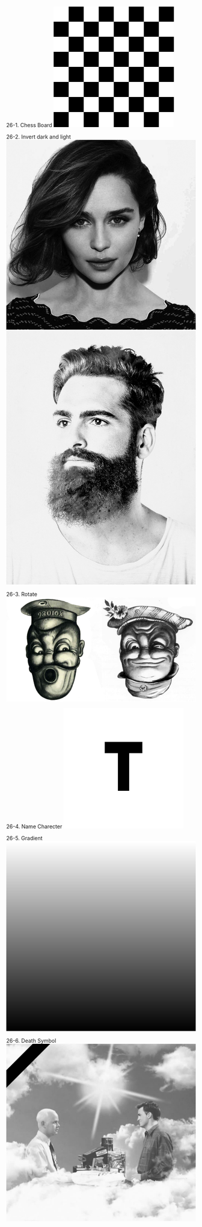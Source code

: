 26-1. Chess Board
![Alt text](1_output.jpg)

26-2. Invert dark and light
![Alt text](2_girl_output.jpg)
![Alt text](2_man_output.jpg)

26-3. Rotate
![Alt text](3_output.jpg)

26-4. Name Charecter
![Alt text](4_output.jpg)

26-5. Gradient
![Alt text](5_output.jpg)

26-6. Death Symbol
![Alt text](6_output.jpg)